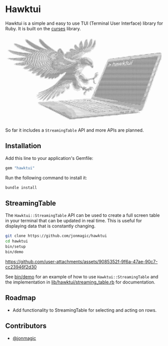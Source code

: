 # Hawktui

Hawktui is a simple and easy to use TUI (Terminal User Interface) library for Ruby. It is built on the [curses](https://github.com/ruby/curses) library.

![hawktui](https://github.com/jonmagic/hawktui/blob/main/hawktui.jpeg)

So far it includes a `StreamingTable` API and more APIs are planned.

## Installation

Add this line to your application's Gemfile:

```ruby
gem "hawktui"
```

Run the following command to install it:

```bash
bundle install
```

## StreamingTable

The `Hawktui::StreamingTable` API can be used to create a full screen table in your terminal that can be updated in real time. This is useful for displaying data that is constantly changing.

```bash
git clone https://github.com/jonmagic/hawktui
cd hawktui
bin/setup
bin/demo
```

https://github.com/user-attachments/assets/9085352f-9f6a-47ae-90c7-cc23946f2d30

See [bin/demo](https://github.com/jonmagic/hawktui/blob/main/bin/demo) for an example of how to use `Hawktui::StreamingTable` and the implementation in [lib/hawktui/streaming_table.rb](https://github.com/jonmagic/hawktui/blob/main/lib/hawktui/streaming_table.rb) for documentation.

## Roadmap

- Add functionality to StreamingTable for selecting and acting on rows.

## Contributors

- [@jonmagic](https://github.com/jonmagic)
